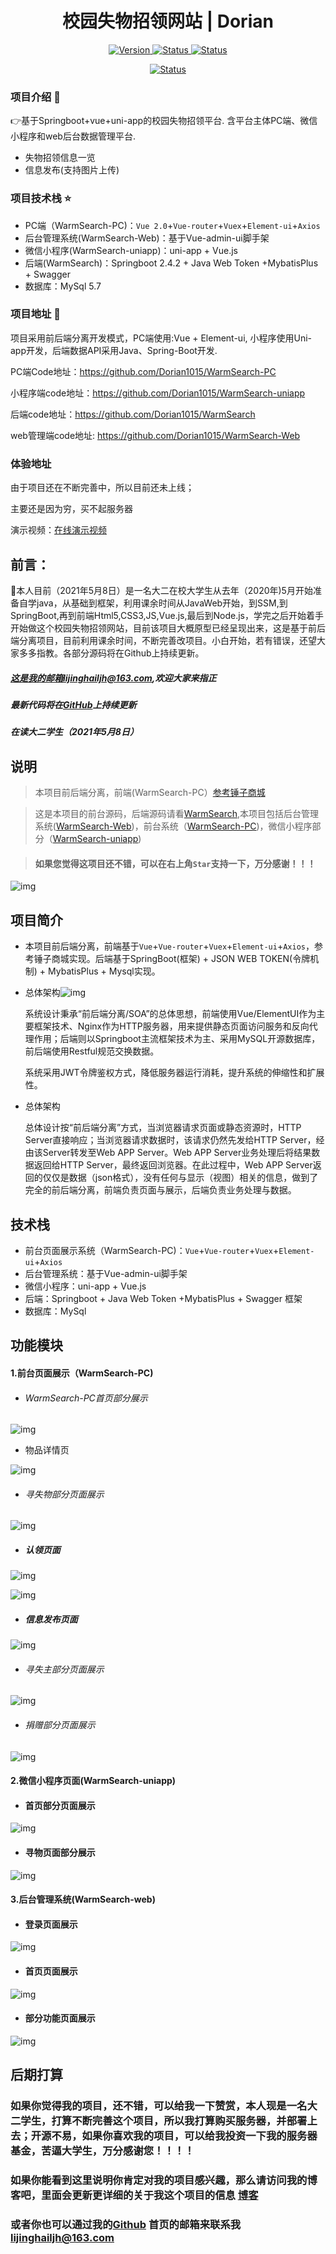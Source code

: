 <h1 align="center"> 校园失物招领网站 | Dorian </h1>

<p align="center">
 	<a href="https://github.com/Dorian1015/WarmSearch">
		<img src="https://img.shields.io/github/issues/Dorian1015/WarmSearch"
			 alt="Version">
	</a>
 	<a href="https://github.com/Dorian1015/WarmSearch">
		<img src="https://img.shields.io/github/forks/Dorian1015/WarmSearch"
			 alt="Status">
	</a>
    <a href="https://github.com/Dorian1015/WarmSearch">
		<img src="https://img.shields.io/github/stars/Dorian1015/WarmSearch"
			 alt="Status">
	</a>
</p>

<p align="center">
     <a href="https://github.com/Dorian1015/WarmSearch">
		<img src="https://img.shields.io/badge/Dorian-%E6%B5%B7-blue"
			 alt="Status">
	</a>
</p>

### 项目介绍 :book:

👉基于Springboot+vue+uni-app的校园失物招领平台. 含平台主体PC端、微信小程序和web后台数据管理平台.

* 失物招领信息一览
* 信息发布(支持图片上传)


### 项目技术栈 :star:


- PC端（WarmSearch-PC)：`Vue 2.0`+`Vue-router`+`Vuex`+`Element-ui`+`Axios`
- 后台管理系统(WarmSearch-Web)：基于Vue-admin-ui脚手架
- 微信小程序(WarmSearch-uniapp)：uni-app + Vue.js
- 后端(WarmSearch)：Springboot 2.4.2 + Java Web Token +MybatisPlus + Swagger 
- 数据库：MySql 5.7
### 项目地址 :link:

项目采用前后端分离开发模式，PC端使用:Vue + Element-ui, 小程序使用Uni-app开发，后端数据API采用Java、Spring-Boot开发.

PC端Code地址：https://github.com/Dorian1015/WarmSearch-PC

小程序端code地址：https://github.com/Dorian1015/WarmSearch-uniapp

后端code地址：https://github.com/Dorian1015/WarmSearch

web管理端code地址: https://github.com/Dorian1015/WarmSearch-Web

### 体验地址

由于项目还在不断完善中，所以目前还未上线；

主要还是因为穷，买不起服务器

演示视频：[在线演示视频](https://www.bilibili.com/video/BV1f54y1j7sG)

## 前言：

🏫本人目前（2021年5月8日）是一名大二在校大学生从去年（2020年)5月开始准备自学java，从基础到框架，利用课余时间从JavaWeb开始，到SSM,到SpringBoot,再到前端Html5,CSS3,JS,Vue.js,最后到Node.js，学完之后开始着手开始做这个校园失物招领网站，目前该项目大概原型已经呈现出来，这是基于前后端分离项目，目前利用课余时间，不断完善改项目。小白开始，若有错误，还望大家多多指教。各部分源码将在Github上持续更新。

##### 这是我的邮箱lijinghailjh@163.com,欢迎大家来指正

##### 最新代码将在[GitHub](https://github.com/Dorian1015)上持续更新

##### 在读大二学生（2021年5月8日）





## 说明

> 本项目前后端分离，前端(WarmSearch-PC）[参考锤子商城](https://www.smartisan.com/)

> 这是本项目的前台源码，后端源码请看[WarmSearch](https://github.com/Dorian1015/WarmSearch),本项目包括后台管理系统([WarmSearch-Web](https://github.com/Dorian1015/WarmSearch-Web))，前台系统（[WarmSearch-PC](https://github.com/Dorian1015/WarmSearch-PC))，微信小程序部分（[WarmSearch-uniapp](https://github.com/Dorian1015/WarmSearch-uniapp))

> #### 如果您觉得这项目还不错，可以在右上角`Star`支持一下，万分感谢！！！

![img](https://cdn.jsdelivr.net/gh/Dorian1015/cdn/img/失物招领.assets/0E503FDA.gif)

## 项目简介

- 本项目前后端分离，前端基于`Vue`+`Vue-router`+`Vuex`+`Element-ui`+`Axios`，参考锤子商城实现。后端基于SpringBoot(框架) + JSON WEB TOKEN(令牌机制) + MybatisPlus + Mysql实现。

- 总体架构![img](https://cdn.jsdelivr.net/gh/Dorian1015/cdn/img/失物招领.assets/clip_image002.jpg)

  系统设计秉承“前后端分离/SOA”的总体思想，前端使用Vue/ElementUI作为主要框架技术、Nginx作为HTTP服务器，用来提供静态页面访问服务和反向代理作用；后端则以Springboot主流框架技术为主、采用MySQL开源数据库，前后端使用Restful规范交换数据。

  系统采用JWT令牌鉴权方式，降低服务器运行消耗，提升系统的伸缩性和扩展性。

- 总体架构

  总体设计按“前后端分离”方式，当浏览器请求页面或静态资源时，HTTP Server直接响应；当浏览器请求数据时，该请求仍然先发给HTTP Server，经由该Server转发至Web APP Server。Web APP Server业务处理后将结果数据返回给HTTP Server，最终返回浏览器。在此过程中，Web APP Server返回的仅仅是数据（json格式），没有任何与显示（视图）相关的信息，做到了完全的前后端分离，前端负责页面与展示，后端负责业务处理与数据。

## 技术栈

- 前台页面展示系统（WarmSearch-PC)：`Vue`+`Vue-router`+`Vuex`+`Element-ui`+`Axios`
- 后台管理系统：基于Vue-admin-ui脚手架
- 微信小程序：uni-app + Vue.js
- 后端：Springboot + Java Web Token +MybatisPlus + Swagger 框架
- 数据库：MySql

## 功能模块


#### 1.前台页面展示（WarmSearch-PC)

- ###### WarmSearch-PC首页部分展示

![img](https://cdn.jsdelivr.net/gh/Dorian1015/cdn/img/失物招领.assets/pc首页.png)

- 物品详情页

![img](https://cdn.jsdelivr.net/gh/Dorian1015/cdn/img/失物招领.assets/物品详情页.png)

- ###### 寻失物部分页面展示

![img](https://cdn.jsdelivr.net/gh/Dorian1015/cdn/img/失物招领.assets/寻物.png)

- #####  认领页面
![img](https://cdn.jsdelivr.net/gh/Dorian1015/cdn/img/失物招领.assets/物品详情页2.png)

![img](https://cdn.jsdelivr.net/gh/Dorian1015/cdn/img/失物招领.assets/认领页.png)

- ##### 信息发布页面

![img](https://cdn.jsdelivr.net/gh/Dorian1015/cdn/img/失物招领.assets/信息发布页.png)

- ###### 寻失主部分页面展示

![img](https://cdn.jsdelivr.net/gh/Dorian1015/cdn/img/失物招领.assets/image-20210327001747782.png)

- ###### 捐赠部分页面展示

![img](https://cdn.jsdelivr.net/gh/Dorian1015/cdn/img/失物招领.assets/image-20210327001838330.png)



#### 2.微信小程序页面(WarmSearch-uniapp)

- #### 首页部分页面展示

![img](https://cdn.jsdelivr.net/gh/Dorian1015/cdn/img/失物招领.assets/image-20210327002845431.png)

- #### 寻物页面部分展示

![img](https://cdn.jsdelivr.net/gh/Dorian1015/cdn/img/失物招领.assets/image-20210327003137254.png)

#### 3.后台管理系统(WarmSearch-web)

- #### 登录页面展示

![img](https://cdn.jsdelivr.net/gh/Dorian1015/cdn/img/失物招领.assets/登录页面.png)

- #### 首页页面展示

![img](https://cdn.jsdelivr.net/gh/Dorian1015/cdn/img/失物招领.assets/后台首页.jpg)

- #### 部分功能页面展示

![img](https://cdn.jsdelivr.net/gh/Dorian1015/cdn/img/失物招领.assets/后端页面.png)



## 后期打算

### 如果你觉得我的项目，还不错，可以给我一下赞赏，本人现是一名大二学生，打算不断完善这个项目，所以我打算购买服务器，并部署上去；开源不易，如果你喜欢我的项目，可以给我投资一下我的服务器基金，苦逼大学生，万分感谢您！！！！






### 如果你能看到这里说明你肯定对我的项目感兴趣，那么请访问我的博客吧，里面会更新更详细的关于我这个项目的信息 [博客](https://dorian1015.github.io/)

### 或者你也可以通过我的[Github](https://github.com/Dorian1015) 首页的邮箱来联系我 lijinghailjh@163.com



